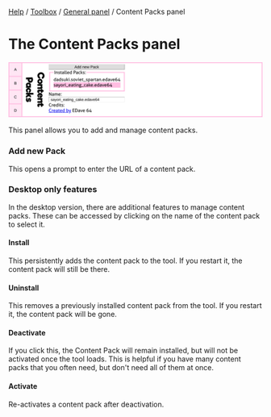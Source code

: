 [Help](../../index.md) / [Toolbox](../../toolbox.md) / [General panel](../general.md) / Content Packs panel

# The Content Packs panel

![The Content Packs panel](content_packs.png 'The Content Packs panel')

This panel allows you to add and manage content packs.

### Add new Pack

This opens a prompt to enter the URL of a content pack.

### Desktop only features

In the desktop version, there are additional features to manage content packs. These can be accessed by clicking on the name of the content pack to select it.

#### Install

This persistently adds the content pack to the tool. If you restart it, the content pack will still be there.

#### Uninstall

This removes a previously installed content pack from the tool. If you restart it, the content pack will be gone.

#### Deactivate

If you click this, the Content Pack will remain installed, but will not be activated once the tool loads. This is helpful if you have many content packs that you often need, but don't need all of them at once.

#### Activate

Re-activates a content pack after deactivation.
